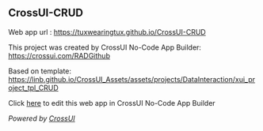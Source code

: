 ## CrossUI-CRUD
Web app url : https://tuxwearingtux.github.io/CrossUI-CRUD

This project was created by CrossUI No-Code App Builder: https://crossui.com/RADGithub

Based on template: https://linb.github.io/CrossUI_Assets/assets/projects/DataInteraction/xui_project_tpl_CRUD

Click [here](https://crossui.com/RADGithub/#!from=github&owner=tuxwearingtux&repo=CrossUI-CRUD) to edit this web app in CrossUI No-Code App Builder

<i>Powered by [CrossUI](https://crossui.com)</i>
